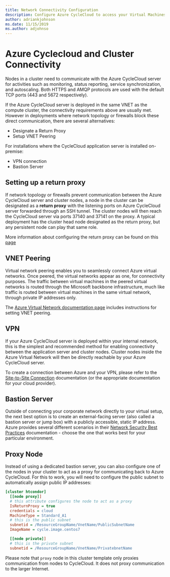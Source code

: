 ```yaml
---
title: Network Connectivity Configuration
description: Configure Azure CycleCloud to access your Virtual Machines
author: adriankjohnson
ms.date: 11/15/2019
ms.author: adjohnso
---
```


# Azure Cyclecloud and Cluster Connectivity

Nodes in a cluster need to communicate with the Azure CycleCloud server for
activities such as monitoring, status reporting, service synchronization, and
autoscaling. Both HTTPS and AMQP protocols are used with the default TCP ports
(443 and 5672 respectively).

If the Azure CycleCloud server is deployed in the same VNET as the compute
cluster, the connectivity requirements above are usually met. However in
deployments where network topology or firewalls block these direct
communication, there are several alternatives: 

* Designate a Return Proxy
* Setup VNET Peering

For installations where the CycleCloud application server is installed on-premise:
* VPN connection
* Bastion Server


## Setting up a return proxy

If network topology or firewalls prevent communication between the Azure
CycleCloud server and cluster nodes, a node in the cluster can be designated as
a **return proxy** with the listening ports on Azure CycleCloud server forwarded
through an SSH tunnel. The cluster nodes will then reach the CycleCloud server
via ports 37140 and 37141 on the proxy. A typical deployment has the cluster
head node designated as the return proxy, but any persistent node can play that
same role.

More information about configuring the return proxy can be found on this [page](~/how-to/return-proxy.md)

## VNET Peering

Virtual network peering enables you to seamlessly connect Azure virtual
networks. Once peered, the virtual networks appear as one, for connectivity
purposes. The traffic between virtual machines in the peered virtual networks is
routed through the Microsoft backbone infrastructure, much like traffic is
routed between virtual machines in the same virtual network, through private IP
addresses only. 

The [Azure Virtual Network documentation
page](https://docs.microsoft.com/azure/virtual-network/virtual-network-manage-peering)
includes instructions for setting VNET peering.

## VPN

If your Azure CycleCloud server is deployed within your internal network, this
is the simplest and recommended method for enabling connectivity between the
application server and cluster nodes. Cluster nodes inside the Azure Virtual
Network will then be directly reachable by your Azure CycleCloud server.

To create a connection between Azure and your VPN, please refer to the
[Site-to-Site
Connection](https://docs.microsoft.com/azure/vpn-gateway/vpn-gateway-howto-site-to-site-resource-manager-portal)
documentation (or the appropriate documentation for your cloud provider).

## Bastion Server

Outside of connecting your corporate network directly to your virtual setup, the
next best option is to create an external-facing server (also called a bastion
server or jump box) with a publicly accessible, static IP address. Azure
provides several different scenarios in their [Network Security Best
Practices](https://docs.microsoft.com/azure/security/azure-security-network-security-best-practices)
documentation - choose the one that works best for your particular environment.

## Proxy Node

Instead of using a dedicated bastion server, you can also configure one of the
nodes in your cluster to act as a proxy for communicating back to Azure
CycleCloud. For this to work, you will need to configure the public subnet to
automatically assign public IP addresses:

``` ini
[cluster htcondor]
  [[node proxy]]
  # this attribute configures the node to act as a proxy
  IsReturnProxy = true
  credentials = cloud
  MachineType = Standard_A1
  # this is the public subnet
  subnetid = /ResourceGroupName/VnetName/PublicSubnetName
  ImageName = cycle.image.centos7

  [[node private]]
  # this is the private subnet
  subnetid = /ResourceGroupName/VnetName/PrivatebnetName
```

Please note that `proxy` node in this cluster template only proxies
communication from nodes to CycleCloud. It does not proxy communication to the
larger Internet.

